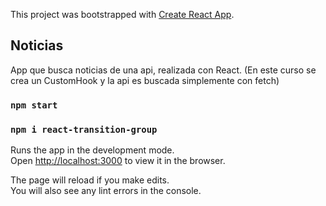 This project was bootstrapped with [Create React App](https://github.com/facebook/create-react-app).

## Noticias
App que busca noticias de una api, realizada con React. (En este curso se crea un CustomHook y la api es buscada simplemente con fetch)
### `npm start`
### `npm i react-transition-group `

Runs the app in the development mode.<br />
Open [http://localhost:3000](http://localhost:3000) to view it in the browser.

The page will reload if you make edits.<br />
You will also see any lint errors in the console.
